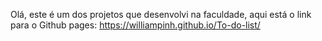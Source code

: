 Olá, este é um dos projetos que desenvolvi na faculdade, aqui está o link para o Github pages: https://williampinh.github.io/To-do-list/
